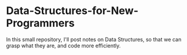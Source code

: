 # Data-Structures-for-New-Programmers
In this small repository, I'll post notes on Data Structures, so that we can grasp what they are, and code more efficiently.

